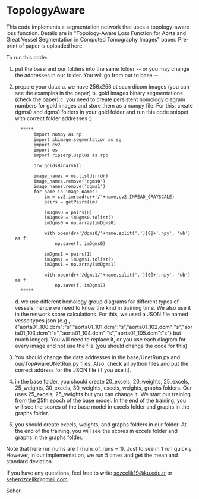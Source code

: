 # TopologyAware
This code implements a segmentation network that uses a topology-aware loss function. Details are in "Topology-Aware Loss Function for Aorta and Great Vessel Segmentation in Computed Tomography Images" paper. Pre-print of paper is uploaded here.

To run this code:
1. put the base and our folders into the same folder -- or you may change the addresses in our folder. You will go from our to base --
2. prepare your data:
     a. we have 256x256 ct scan dicom images (you can see the examples in the paper)
     b. gold images binary segmentations (check the paper)
     c. you need to create persistent homology diagram numbers for gold images and store them as a numpy file.
         For this: create dgms0 and dgms1 folders in your gold folder and run this code snippet with correct folder addresses :)
   
         *****
              import numpy as np
              import skimage.segmentation as sg
              import cv2
              import os
              import ripserplusplus as rpp
              
              dr='goldsBinaryAll'
              
              image_names = os.listdir(dr) 
              image_names.remove('dgms0')
              image_names.remove('dgms1')
              for name in image_names:
                  im = cv2.imread(dr+'/'+name,cv2.IMREAD_GRAYSCALE)
                  pairs = getPairs(im)
                  
                  imDgms0 = pairs[0]
                  imDgms0 = imDgms0.tolist()
                  imDgms0 = np.array(imDgms0)
                  
                  with open(dr+'/dgms0/'+name.split('.')[0]+'.npy', 'wb') as f:
                      np.save(f, imDgms0)
                      
                  imDgms1 = pairs[1]
                  imDgms1 = imDgms1.tolist()
                  imDgms1 = np.array(imDgms1)
                  
                  with open(dr+'/dgms1/'+name.split('.')[0]+'.npy', 'wb') as f:
                      np.save(f, imDgms1)          
         *****
     d. we use different homology group diagrams for different types of vessels; hence we need to know the kind in training time. We also use it in the network score calculations. For this, we used a JSON file named vesseltypes.json (e.g., {"aorta01_100.dcm":"s","aorta01_101.dcm":"s","aorta01_102.dcm":"s","aorta01_103.dcm":"s","aorta01_104.dcm":"s","aorta01_105.dcm":"s"} but much longer). You will need to replace it, or you use each diagram for every image and not use the file (you should change the code for this)
       
4. You should change the data addresses in the base/UnetRun.py and our/TopAwareUNetRun.py files. Also, check all python files and put the correct address for the JSON file (if you use it).
5. in the base folder, you should create 20_excels, 20_weights, 25_excels, 25_weights, 30_excels, 30_weights, excels, weights, graphs folders. Our uses 25_excels, 25_weights but you can change it. We start our training from the 25th epoch of the base model. In the end of the training, you will see the scores of the base model in excels folder and graphs in the graphs folder.
6. you should create excels, weights, and graphs folders in our folder. At the end of the training, you will see the scores in excels folder and graphs in the graphs folder.

Note that here run nums are 1 (num_of_runs = 1). Just to see in 1 run quickly. However, in our implementation, we run 5 times and get the mean and standard deviation.

If you have any questions, feel free to write sozcelik19@ku.edu.tr or seherozcelik@gmail.com.

Seher.
